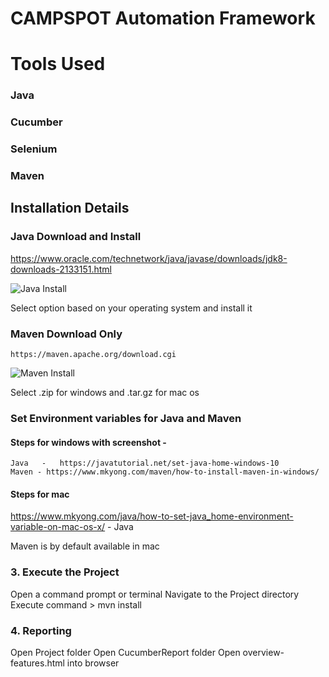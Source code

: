 # CAMPSPOT Automation Framework

# Tools Used 

### Java
### Cucumber
### Selenium
### Maven


## Installation Details

###    Java  Download and Install

https://www.oracle.com/technetwork/java/javase/downloads/jdk8-downloads-2133151.html



![Java Install](https://user-images.githubusercontent.com/4989635/95461795-47d6c780-0994-11eb-8c2c-5ed78cee9ce7.png "java install")


Select option based on your operating system and install it

### Maven Download Only
	
	https://maven.apache.org/download.cgi
	
![Maven Install](https://user-images.githubusercontent.com/4989635/95462120-b61b8a00-0994-11eb-8d63-7f57b25cb344.png "Maven install")

Select .zip for windows and .tar.gz for mac os



### Set Environment variables for Java and Maven
	
#### Steps for windows with screenshot -                 
 	Java   -   https://javatutorial.net/set-java-home-windows-10
	Maven - https://www.mkyong.com/maven/how-to-install-maven-in-windows/

#### Steps for mac
https://www.mkyong.com/java/how-to-set-java_home-environment-variable-on-mac-os-x/ -  Java

Maven is by default available in mac



### 3. Execute the Project

Open a command prompt or terminal 
Navigate to the Project directory
Execute command > mvn install

### 4. Reporting

Open Project folder
Open CucumberReport folder
Open overview-features.html into browser
